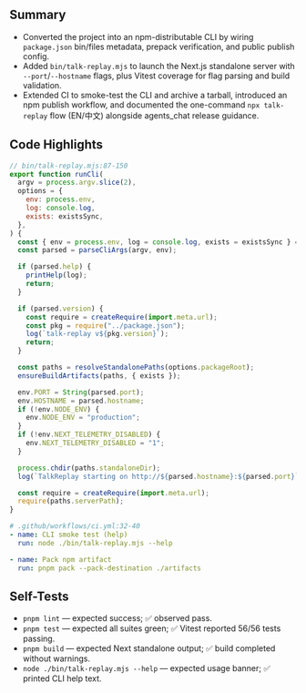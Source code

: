 ## Summary

- Converted the project into an npm-distributable CLI by wiring `package.json` bin/files metadata, prepack verification, and public publish config.
- Added `bin/talk-replay.mjs` to launch the Next.js standalone server with `--port`/`--hostname` flags, plus Vitest coverage for flag parsing and build validation.
- Extended CI to smoke-test the CLI and archive a tarball, introduced an npm publish workflow, and documented the one-command `npx talk-replay` flow (EN/中文) alongside agents_chat release guidance.

## Code Highlights

```js
// bin/talk-replay.mjs:87-150
export function runCli(
  argv = process.argv.slice(2),
  options = {
    env: process.env,
    log: console.log,
    exists: existsSync,
  },
) {
  const { env = process.env, log = console.log, exists = existsSync } = options;
  const parsed = parseCliArgs(argv, env);

  if (parsed.help) {
    printHelp(log);
    return;
  }

  if (parsed.version) {
    const require = createRequire(import.meta.url);
    const pkg = require("../package.json");
    log(`talk-replay v${pkg.version}`);
    return;
  }

  const paths = resolveStandalonePaths(options.packageRoot);
  ensureBuildArtifacts(paths, { exists });

  env.PORT = String(parsed.port);
  env.HOSTNAME = parsed.hostname;
  if (!env.NODE_ENV) {
    env.NODE_ENV = "production";
  }
  if (!env.NEXT_TELEMETRY_DISABLED) {
    env.NEXT_TELEMETRY_DISABLED = "1";
  }

  process.chdir(paths.standaloneDir);
  log(`TalkReplay starting on http://${parsed.hostname}:${parsed.port}`);

  const require = createRequire(import.meta.url);
  require(paths.serverPath);
}
```

```yaml
# .github/workflows/ci.yml:32-40
- name: CLI smoke test (help)
  run: node ./bin/talk-replay.mjs --help

- name: Pack npm artifact
  run: pnpm pack --pack-destination ./artifacts
```

## Self-Tests

- `pnpm lint` — expected success; ✅ observed pass.
- `pnpm test` — expected all suites green; ✅ Vitest reported 56/56 tests passing.
- `pnpm build` — expected Next standalone output; ✅ build completed without warnings.
- `node ./bin/talk-replay.mjs --help` — expected usage banner; ✅ printed CLI help text.
